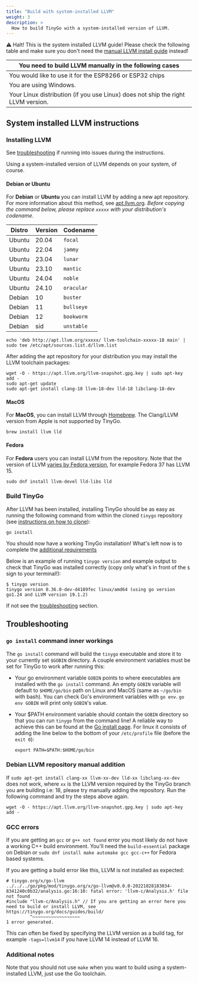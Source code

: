 ```yaml
---
title: "Build with system-installed LLVM"
weight: 3
description: >
  How to build TinyGo with a system-installed version of LLVM.
---
```


⚠️ Halt! This is the system installed LLVM guide! Please check the following table and make sure you don't need the [manual LLVM install guide](../manual-llvm) instead! 


| You need to build LLVM manually in the following cases |
|---|
|  You would like to use it for the ESP8266 or ESP32 chips |
| You are using Windows. |
| Your Linux distribution (if you use Linux) does not ship the right LLVM version. |

## System installed LLVM instructions

### Installing LLVM

See [troubleshooting](#troubleshooting) if running into issues during the instructions.

Using a system-installed version of LLVM depends on your system, of course.

#### Debian or Ubuntu

For **Debian** or **Ubuntu** you can install LLVM by adding a new apt repository. For more information about this method, see [apt.llvm.org](https://apt.llvm.org/). *Before copying the command below, please replace `xxxxx` with your distribution's codename*.

| Distro | Version | Codename  |
|--------|------- |------------|
| Ubuntu | 20.04  | `focal`    |
| Ubuntu | 22.04  | `jammy`    |
| Ubuntu | 23.04  | `lunar`    |
| Ubuntu | 23.10  | `mantic`   |
| Ubuntu | 24.04  | `noble`    |
| Ubuntu | 24.10  | `oracular` |
| Debian | 10     | `buster`   |
| Debian | 11     | `bullseye` |
| Debian | 12     | `bookworm` |
| Debian | sid    | `unstable` |

```shell
echo 'deb http://apt.llvm.org/xxxxx/ llvm-toolchain-xxxxx-18 main' | sudo tee /etc/apt/sources.list.d/llvm.list
```

After adding the apt repository for your distribution you may install the LLVM toolchain packages:

```shell
wget -O - https://apt.llvm.org/llvm-snapshot.gpg.key | sudo apt-key add -
sudo apt-get update
sudo apt-get install clang-18 llvm-18-dev lld-18 libclang-18-dev
```

#### MacOS

For **MacOS**, you can install LLVM through [Homebrew](https://formulae.brew.sh/formula/llvm). The Clang/LLVM version from Apple is not supported by TinyGo.

```shell
brew install llvm lld
```
#### Fedora

For **Fedora** users you can install LLVM from the repository. Note that the version of LLVM [varies by Fedora version](https://packages.fedoraproject.org/pkgs/llvm/llvm-libs/), for example Fedora 37 has LLVM 15.

```shell
sudo dnf install llvm-devel lld-libs lld
```


### Build TinyGo

After LLVM has been installed, installing TinyGo should be as easy as running the following command from within the cloned `tinygo` repository (see [instructions on how to clone](./..)):

```shell
go install
```

You should now have a working TinyGo installation! What's left now is to complete the [additional requirements](../additional-requirements)

Below is an example of running `tinygo version` and example output to check that
TinyGo was installed correctly (copy only what's in front of the `$` sign to your terminal!):
```shell
$ tinygo version
tinygo version 0.36.0-dev-d4189fec linux/amd64 (using go version go1.24 and LLVM version 19.1.2)
```

If not see the [troubleshooting](#troubleshooting) section.

## Troubleshooting

### `go install` command inner workings
The `go install` command will build the `tinygo` executable and store it to your currently set `$GOBIN` directory. A couple environment variables must be set for TinyGo to work after running this:

* Your go environment variable `GOBIN` points to where executables are installed with the
    `go install` command. An empty `GOBIN` variable will default to `$HOME/go/bin` path on Linux and MacOS (same as `~/go/bin` with bash).
    You can check Go's environment variables with `go env`. `go env GOBIN` will print
    only `GOBIN`'s value.
 
* Your $PATH environment variable should contain the `GOBIN` directory so that you can run `tinygo` from the command line! A reliable way to achieve this can be found at the [Go install page](https://go.dev/doc/install#). For linux it consists of adding the line below to the bottom of your `/etc/profile` file (before the `exit 0`):
    ```
    export PATH=$PATH:$HOME/go/bin
    ```

### Debian LLVM repository manual addition
If `sudo apt-get install clang-xx llvm-xx-dev lld-xx libclang-xx-dev` does not work, where `xx` is the LLVM version required by the TinyGo branch you are building i.e: 18, please try manually adding the repository. Run the following command and try the steps above again.
```shell
wget -O - https://apt.llvm.org/llvm-snapshot.gpg.key | sudo apt-key add -
```

### GCC errors
If you are getting an `gcc` or `g++ not found` error you most likely do not have a working C++ build environment. You'll need the `build-essential` package on Debian or `sudo dnf install make automake gcc gcc-c++` for Fedora based systems.

If you are getting a build error like this, LLVM is not installed as expected:

```
# tinygo.org/x/go-llvm
../../../go/pkg/mod/tinygo.org/x/go-llvm@v0.0.0-20221028183034-8341240c0b32/analysis.go:16:10: fatal error: 'llvm-c/Analysis.h' file not found
#include "llvm-c/Analysis.h" // If you are getting an error here you need to build or install LLVM, see https://tinygo.org/docs/guides/build/
         ^~~~~~~~~~~~~~~~~~~
1 error generated.
```

This can often be fixed by specifying the LLVM version as a build tag, for example `-tags=llvm14` if you have LLVM 14 instead of LLVM 16.

### Additional notes
Note that you should not use `make` when you want to build using a system-installed LLVM, just use the Go toolchain.
